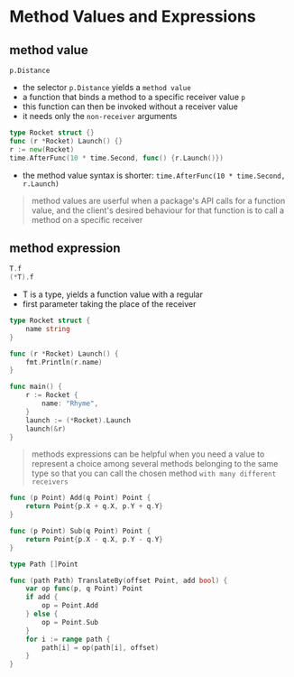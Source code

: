 # Method Values and Expressions

## method value
`p.Distance`

- the selector `p.Distance` yields a `method value`
- a function that binds a method to a specific receiver value `p`
- this function can then be invoked without a receiver value
- it needs only the `non-receiver` arguments

```go
type Rocket struct {}
func (r *Rocket) Launch() {}
r := new(Rocket)
time.AfterFunc(10 * time.Second, func() {r.Launch()})
```

- the method value syntax is shorter:
`time.AfterFunc(10 * time.Second, r.Launch)`

> method values are userful when a package's API
> calls for a function value, and the client's desired behaviour
> for that function is to call a method on a specific receiver

## method expression

```go
T.f
(*T).f
```

- T is a type, yields a function value with a regular
- first parameter taking the place of the receiver

```go
type Rocket struct {
	name string
}

func (r *Rocket) Launch() {
	fmt.Println(r.name)
}

func main() {
	r := Rocket {
		name: "Rhyme",
	}
	launch := (*Rocket).Launch
	launch(&r)
}
```

> methods expressions can be helpful when you need a value to 
> represent a choice among several methods belonging to the same
> type so that you can call the chosen method `with many different receivers`

```go
func (p Point) Add(q Point) Point {
	return Point{p.X + q.X, p.Y + q.Y}
}

func (p Point) Sub(q Point) Point {
	return Point{p.X - q.X, p.Y - q.Y}
}

type Path []Point

func (path Path) TranslateBy(offset Point, add bool) {
	var op func(p, q Point) Point
	if add {
		op = Point.Add
	} else {
		op = Point.Sub
	}
	for i := range path {
		path[i] = op(path[i], offset)
	}
}
```
